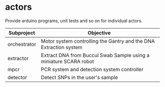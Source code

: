 # actors

Provide arduino programs, unit tests and so on for individual actors.

| Subproject   | Objective                                                         |
|--------------|-------------------------------------------------------------------|
| orchestrator | Motor system controlling the Gantry and the DNA Extraction system |
| extractor    | Extract DNA from Buccul Swab Sample using a miniature SCARA robot |
| mpcr         | PCR system and detection system controller                        |
| detector     | Detect SNPs in the user's sample                                  |
